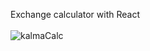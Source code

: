 Exchange calculator with React
<br />
<br />
![kalmaCalc](https://user-images.githubusercontent.com/81618370/170845709-7d3a257c-e405-44c3-b702-5176fd7f74db.jpg)
